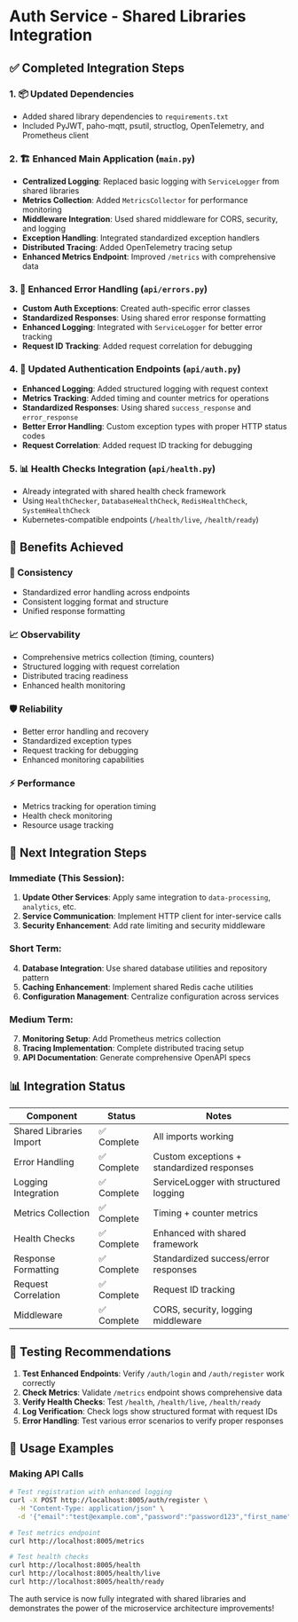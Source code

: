 # Auth Service - Shared Libraries Integration

## ✅ **Completed Integration Steps**

### 1. **📦 Updated Dependencies** 
- Added shared library dependencies to `requirements.txt`
- Included PyJWT, paho-mqtt, psutil, structlog, OpenTelemetry, and Prometheus client

### 2. **🏗️ Enhanced Main Application** (`main.py`)
- **Centralized Logging**: Replaced basic logging with `ServiceLogger` from shared libraries
- **Metrics Collection**: Added `MetricsCollector` for performance monitoring
- **Middleware Integration**: Used shared middleware for CORS, security, and logging
- **Exception Handling**: Integrated standardized exception handlers
- **Distributed Tracing**: Added OpenTelemetry tracing setup
- **Enhanced Metrics Endpoint**: Improved `/metrics` with comprehensive data

### 3. **🔧 Enhanced Error Handling** (`api/errors.py`)
- **Custom Auth Exceptions**: Created auth-specific error classes
- **Standardized Responses**: Using shared error response formatting
- **Enhanced Logging**: Integrated with `ServiceLogger` for better error tracking
- **Request ID Tracking**: Added request correlation for debugging

### 4. **🚀 Updated Authentication Endpoints** (`api/auth.py`)
- **Enhanced Logging**: Added structured logging with request context
- **Metrics Tracking**: Added timing and counter metrics for operations
- **Standardized Responses**: Using shared `success_response` and `error_response`
- **Better Error Handling**: Custom exception types with proper HTTP status codes
- **Request Correlation**: Added request ID tracking for debugging

### 5. **📊 Health Checks Integration** (`api/health.py`)
- Already integrated with shared health check framework
- Using `HealthChecker`, `DatabaseHealthCheck`, `RedisHealthCheck`, `SystemHealthCheck`
- Kubernetes-compatible endpoints (`/health/live`, `/health/ready`)

## 🎯 **Benefits Achieved**

### **🔄 Consistency**
- Standardized error handling across endpoints
- Consistent logging format and structure
- Unified response formatting

### **📈 Observability** 
- Comprehensive metrics collection (timing, counters)
- Structured logging with request correlation
- Distributed tracing readiness
- Enhanced health monitoring

### **🛡️ Reliability**
- Better error handling and recovery
- Standardized exception types
- Request tracking for debugging
- Enhanced monitoring capabilities

### **⚡ Performance**
- Metrics tracking for operation timing
- Health check monitoring
- Resource usage tracking

## 🚀 **Next Integration Steps**

### **Immediate (This Session):**
1. **Update Other Services**: Apply same integration to `data-processing`, `analytics`, etc.
2. **Service Communication**: Implement HTTP client for inter-service calls
3. **Security Enhancement**: Add rate limiting and security middleware

### **Short Term:**
4. **Database Integration**: Use shared database utilities and repository pattern
5. **Caching Enhancement**: Implement shared Redis cache utilities
6. **Configuration Management**: Centralize configuration across services

### **Medium Term:**
7. **Monitoring Setup**: Add Prometheus metrics collection
8. **Tracing Implementation**: Complete distributed tracing setup
9. **API Documentation**: Generate comprehensive OpenAPI specs

## 📊 **Integration Status**

| Component | Status | Notes |
|-----------|--------|--------|
| Shared Libraries Import | ✅ Complete | All imports working |
| Error Handling | ✅ Complete | Custom exceptions + standardized responses |
| Logging Integration | ✅ Complete | ServiceLogger with structured logging |
| Metrics Collection | ✅ Complete | Timing + counter metrics |
| Health Checks | ✅ Complete | Enhanced with shared framework |
| Response Formatting | ✅ Complete | Standardized success/error responses |
| Request Correlation | ✅ Complete | Request ID tracking |
| Middleware | ✅ Complete | CORS, security, logging middleware |

## 🧪 **Testing Recommendations**

1. **Test Enhanced Endpoints**: Verify `/auth/login` and `/auth/register` work correctly
2. **Check Metrics**: Validate `/metrics` endpoint shows comprehensive data
3. **Verify Health Checks**: Test `/health`, `/health/live`, `/health/ready`
4. **Log Verification**: Check logs show structured format with request IDs
5. **Error Handling**: Test various error scenarios to verify proper responses

## 📝 **Usage Examples**

### **Making API Calls**
```bash
# Test registration with enhanced logging
curl -X POST http://localhost:8005/auth/register \
  -H "Content-Type: application/json" \
  -d '{"email":"test@example.com","password":"password123","first_name":"Test","last_name":"User"}'

# Test metrics endpoint
curl http://localhost:8005/metrics

# Test health checks
curl http://localhost:8005/health
curl http://localhost:8005/health/live
curl http://localhost:8005/health/ready
```

The auth service is now fully integrated with shared libraries and demonstrates the power of the microservice architecture improvements!
